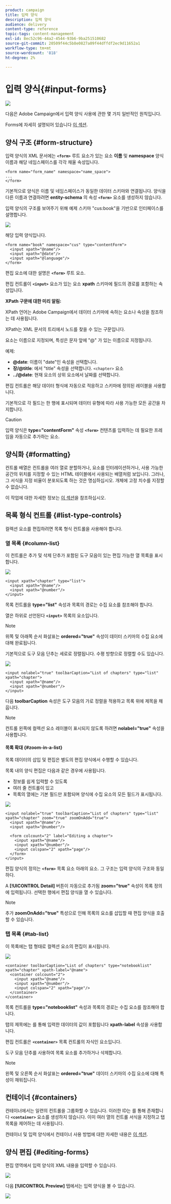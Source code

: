 ```yaml
---
product: campaign
title: 입력 양식
description: 입력 양식
audience: delivery
content-type: reference
topic-tags: content-management
exl-id: 8ec52c96-44a2-4544-93b6-9ba251510682
source-git-commit: 20509f44c5b8e0827a09f44dffdf2ec9d11652a1
workflow-type: tm+mt
source-wordcount: '818'
ht-degree: 2%

---
```


# 입력 양식{#input-forms}

![](../../assets/common.svg)

다음은 Adobe Campaign에서 입력 양식 사용에 관한 몇 가지 일반적인 원칙입니다.

Forms에 자세히 설명되어 있습니다 [이 섹션](../../configuration/using/identifying-a-form.md).

## 양식 구조 {#form-structure}

입력 양식의 XML 문서에는 **`<form>`** 루트 요소가 있는 요소 **이름** 및 **namespace** 양식 이름과 해당 네임스페이스를 각각 채울 속성입니다.

```
<form name="form_name" namespace="name_space">
...
</form>
```

기본적으로 양식은 이름 및 네임스페이스가 동일한 데이터 스키마와 연결됩니다. 양식을 다른 이름과 연결하려면 **entity-schema** 의 속성 **`<form>`** 요소를 생성하지 않습니다.

입력 양식의 구조를 보여주기 위해 예제 스키마 &quot;cus:book&quot;을 기반으로 인터페이스를 설명합니다.

![](assets/d_ncs_content_form1.png)

해당 입력 양식입니다.

```
<form name="book" namespace="cus" type="contentForm">
  <input xpath="@name"/>
  <input xpath="@date"/>
  <input xpath="@language"/>
</form>
```

편집 요소에 대한 설명은 **`<form>`** 루트 요소.

편집 컨트롤이 **`<input>`** 요소가 있는 요소 **xpath** 스키마에 필드의 경로를 포함하는 속성입니다.

**XPath 구문에 대한 미리 알림:**

XPath 언어는 Adobe Campaign에서 데이터 스키마에 속하는 요소나 속성을 참조하는 데 사용됩니다.

XPath는 XML 문서의 트리에서 노드를 찾을 수 있는 구문입니다.

요소는 이름으로 지정되며, 특성은 문자 앞에 &quot;@&quot; 가 있는 이름으로 지정됩니다.

예제:

* **@date**: 이름이 &quot;date&quot;인 속성을 선택합니다.
* **장/@title**: 에서 &quot;title&quot; 속성을 선택합니다. `<chapter>` 요소
* **../@date**: 현재 요소의 상위 요소에서 날짜를 선택합니다.

편집 컨트롤은 해당 데이터 형식에 자동으로 적응하고 스키마에 정의된 레이블을 사용합니다.

기본적으로 각 필드는 한 행에 표시되며 데이터 유형에 따라 사용 가능한 모든 공간을 차지합니다.

>[!CAUTION]
>
>입력 양식은 **type=&quot;contentForm&quot;** 속성 **`<form>`** 컨텐츠를 입력하는 데 필요한 프레임을 자동으로 추가하는 요소.

## 양식화 {#formatting}

컨트롤 배열은 컨트롤을 여러 열로 분할하거나, 요소를 인터레이션하거나, 사용 가능한 공간의 위치를 지정할 수 있는 HTML 테이블에서 사용되는 배열처럼 보입니다. 그러나, 그 서식을 지정 비율이 분포되도록 하는 것은 명심하십시오. 개체에 고정 치수를 지정할 수 없습니다.

이 작업에 대한 자세한 정보는 [이 섹션](../../configuration/using/form-structure.md#formatting)을 참조하십시오.

## 목록 형식 컨트롤 {#list-type-controls}

컬렉션 요소를 편집하려면 목록 형식 컨트롤을 사용해야 합니다.

### 열 목록 {#column-list}

이 컨트롤은 추가 및 삭제 단추가 포함된 도구 모음이 있는 편집 가능한 열 목록을 표시합니다.

![](assets/d_ncs_content_form4.png)

```
<input xpath="chapter" type="list">
  <input xpath="@name"/>
  <input xpath="@number"/>
</input>
```

목록 컨트롤을 **type=&quot;list&quot;** 속성과 목록의 경로는 수집 요소를 참조해야 합니다.

열은 하위로 선언된다 **`<input>`** 목록의 요소입니다.

>[!NOTE]
>
>위쪽 및 아래쪽 순서 화살표는 **ordered=&quot;true&quot;** 속성이 데이터 스키마의 수집 요소에 대해 완료됩니다.

기본적으로 도구 모음 단추는 세로로 정렬됩니다. 수평 방향으로 정렬할 수도 있습니다.

![](assets/d_ncs_content_form5.png)

```
<input nolabel="true" toolbarCaption="List of chapters" type="list" xpath="chapter">
  <input xpath="@name"/>
  <input xpath="@number"/>
</input>
```

다음 **toolbarCaption** 속성은 도구 모음의 가로 정렬을 적용하고 목록 위에 제목을 채웁니다.

>[!NOTE]
>
>컨트롤 왼쪽에 컬렉션 요소 레이블이 표시되지 않도록 하려면 **nolabel=&quot;true&quot;** 속성을 사용합니다.

#### 목록 확대 {#zoom-in-a-list}

목록 데이터의 삽입 및 편집은 별도의 편집 양식에서 수행할 수 있습니다.

목록 내의 양식 편집은 다음과 같은 경우에 사용됩니다.

* 정보를 쉽게 입력할 수 있도록
* 여러 줄 컨트롤이 있고
* 목록의 열에는 기본 필드만 포함되며 양식에 수집 요소의 모든 필드가 표시됩니다.

![](assets/d_ncs_content_form7.png)

```
<input nolabel="true" toolbarCaption="List of chapters" type="list" xpath="chapter" zoom="true" zoomOnAdd="true">
  <input xpath="@name"/>
  <input xpath="@number"/>

  <form colcount="2" label="Editing a chapter">
    <input xpath="@name"/>
    <input xpath="@number"/>
    <input colspan="2" xpath="page"/>
  </form>
</input>
```

편집 양식의 정의는 **`<form>`** 목록 요소 아래의 요소. 그 구조는 입력 양식의 구조와 동일하다.

A **[!UICONTROL Detail]** 버튼이 자동으로 추가됨 **zoom=&quot;true&quot;** 속성이 목록 정의에 입력됩니다. 선택한 행에서 편집 양식을 열 수 있습니다.

>[!NOTE]
>
>추가 **zoomOnAdd=&quot;true&quot;** 특성으로 인해 목록의 요소를 삽입할 때 편집 양식을 호출할 수 있습니다.

### 탭 목록 {#tab-list}

이 목록에는 탭 형태로 컬렉션 요소의 편집이 표시됩니다.

![](assets/d_ncs_content_form6.png)

```
<container toolbarCaption="List of chapters" type="notebooklist" xpath="chapter" xpath-label="@name">
  <container colcount="2">
    <input xpath="@name"/>
    <input xpath="@number"/>
    <input colspan="2" xpath="page"/>
  </container>
</container>
```

목록 컨트롤을 **type=&quot;notebooklist&quot;** 속성과 목록의 경로는 수집 요소를 참조해야 합니다.

탭의 제목에는 를 통해 입력한 데이터의 값이 포함됩니다 **xpath-label** 속성을 사용합니다.

편집 컨트롤은 **`<container>`** 목록 컨트롤의 자식인 요소입니다.

도구 모음 단추를 사용하여 목록 요소를 추가하거나 삭제합니다.

>[!NOTE]
>
>왼쪽 및 오른쪽 순서 화살표는 **ordered=&quot;true&quot;** 데이터 스키마의 수집 요소에 대해 특성이 채워집니다.

## 컨테이너 {#containers}

컨테이너에서는 일련의 컨트롤을 그룹화할 수 있습니다. 이러한 ID는 를 통해 존재합니다 **`<container>`** 요소를 생성하지 않습니다. 이미 여러 열의 컨트롤 서식을 지정하고 탭 목록을 제어하는 데 사용됩니다.

컨테이너 및 입력 양식에서 컨테이너 사용 방법에 대한 자세한 내용은 [이 섹션](../../configuration/using/form-structure.md#containers).

## 양식 편집 {#editing-forms}

편집 영역에서 입력 양식의 XML 내용을 입력할 수 있습니다.

![](assets/d_ncs_content_form12.png)

다음 **[!UICONTROL Preview]** 탭에서는 입력 양식을 볼 수 있습니다.

![](assets/d_ncs_content_form13.png)
